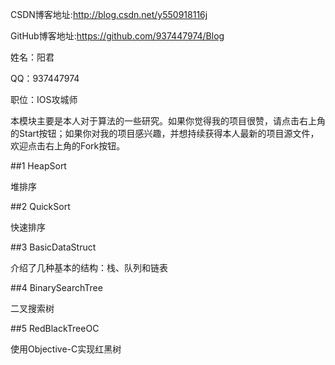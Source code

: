 CSDN博客地址:http://blog.csdn.net/y550918116j

GitHub博客地址:https://github.com/937447974/Blog

姓名：阳君

QQ：937447974

职位：IOS攻城师

本模块主要是本人对于算法的一些研究。如果你觉得我的项目很赞，请点击右上角的Start按钮；如果你对我的项目感兴趣，并想持续获得本人最新的项目源文件，欢迎点击右上角的Fork按钮。

##1 HeapSort

堆排序

##2 QuickSort

快速排序

##3 BasicDataStruct

介绍了几种基本的结构：栈、队列和链表

##4 BinarySearchTree

二叉搜索树

##5 RedBlackTreeOC

使用Objective-C实现红黑树
